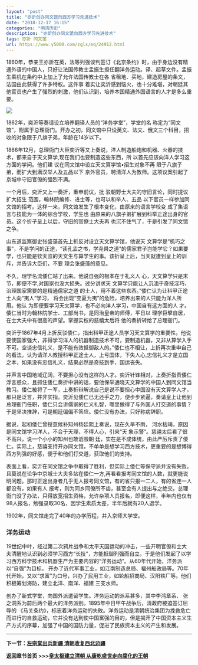 ```yaml
---
layout: "post"
title: "亦訢创办同文馆向西方学习先进技术"
date: "2018-12-17 16:15"
categories: "明清历史"
description: "亦訢创办同文馆向西方学习先进技术"
tags: 亦訢 同文馆
url: https://www.y5000.com/zgls/mq/24912.html
---
```






1860年，恭亲王亦訢在英，法等列强谈判签订《北京条约》时，由于身边没有精通外语的中国人，只好让法国传教士孟振生担任翻洋务运动。译、起草文件。孟振生乘机在条约中上加上了允许法国传教士在各
省租地、买地，建造房屋的条文，法国由此获得了许多特权。这件事
着实让奕沂感到恼火，也十分难堪，对朝廷其他官员也产生了强烈的刺激，他们认识到，培养本国精通外国语言的人才是多么重要。

![](https://img.y5000.com/uploads/allimg/170811/8-1FQ110250H05.jpg)

1862年，奕沂等奏请设立培养翻译人员的“洋务学堂”，学堂的名
称定为“同文馆”，附属于总理衙门。开办之初，同文馆中只设英文、法文、俄文三个科目，招收的对象限于八旗子弟，年龄在14岁以下。

1866年12月，总理衙门大臣奕沂等又上奏说，洋人制造船炮和机器、火器的技术，都来自于天文算学,现在我们也要制造这些东西，所
以首先应该向洋人学习这方面的学问。他们建 议在同文馆中设立天文算学馆•招生对象不再 限于八旗子弟，而扩大到满汉举人及五品以下
京外官员，聘淸洋人为教师。这项议案引起了 京城中守旧官僚的强烈不满。

一个月后，奕沂又上一奏折，重申前议，批 驳朝野士大夫的守旧言论，同时提议扩大招生 范围，翰林院编修、进士等，也可以和举人、五品
以下官员一样参加同文馆的招考。这样一来，同文馆发生了根本变化，由原来的语言学校变 成了集语言与技能为一体的综合学校，学生也
由原来的八旗子弟扩展到科举正途出身的官员。这个折子呈上以后，守旧的官僚士大夫再 也沉不住气了，于是引发了同文馆之争。

山东道监察御史张盛藻首先上折反对设立天文算学馆，他说天
文算学是“机巧之事”，不是学问的正途，“读孔孟之书，学尧舜之道”的儒家君子岂能学它？如果要学，也只能是钦天监的天文生与算学生的事。该折呈上后，当天就遭到皇上的训斥，并告诉大臣们，不要
理会张盛藻的意见。

不久，理学名流倭仁站了出来。他说自强的根本在于礼义人 心，天文算学只是末节，即便不学,对国家也没大损失。过分讲求天
文算学只能让人沉湎于奇技淫巧，治理国家需要的是精通儒家之道 的士人，用不着这些东西。”倭仁认为让科甲正途士人向“夷人”学习，
将会出现“变夏为夷”的危险，培养出来的人只能为洋人所用。他认 为即便要学习天文算学，也不必向洋人学习，中国自有这方面的人
才。倭仁当时为翰林院学士、工部尚书，是同治皇帝的师傅，平日以 理学巨擘自居，在士大夫中有很高的声望。掌握实权的慈禧太后将 他的奏折转给了总理衙门。

奕沂于1867年4月上折反驳倭仁，指出科甲正途人员学习天文算学的重要性。他说要使国家强大，非得学习洋人的机器制造技术不可，要制造机器，又非从算学入手不可。空谈忠信礼义，是不能有效抵御敌人的。”倭仁也不相让，上折再次重申自己的看法，认为请洋人教授科甲正途士人，上亏国体，下失人心,忠信礼义才是立国之本，如果没有忠信礼义，结果必然是奇技到手，国运丧失。

并声言中国地域辽阔，不要担心没有这样的人才。奕沂针锋相对，上奏折指责倭仁浮言惑众，且抓住倭仁奏折中讲的话，要他保举通晓天文算学的中国人到同文馆当教习。倭仁被将了一军，上奏折辩解说自己是说不要担心中国没有天文算学人才，那只是泛言，并非实指。奕沂见倭仁已无还手之力，便步步紧逼，奏请皇上让他到总理衙门任职，倭仁只会讲儒家的仁义礼智，哪里做得了与外国人打交道的事情？于是坚决推辞，可是朝廷偏偏不答应。倭仁没有办法，只好称病辞职。

据说，起初倭仁曾授意候补知州杨廷熙上奏说，现在久旱不雨， 河水枯竭，原因是同文馆学习洋人，不合于天理，不得人心，引来“天
象示警”。慈禧太后看了很不高兴，说一个小小的知州也敢诋毁朝
廷，实在是不成体统，由此严厉斥责了倭仁。实际上，慈禧支持开办同文馆，不单单是想学习西方技术，更重要的是想博得西方列强的好感，便于和他们打交道，获取他们的支持。

表面上看，奕沂在同文馆之争中取得了胜利，但实际上倭仁等保守派并没有失败。且莫说在论争中京城士大夫多站在倭仁一方,再看看报考同文馆的人数，就更能说明问题。那时正途出身者几乎无人报考同文馆，有的省只报一二人，有的省连一人都没有，如果有人
报考，则为同乡同僚所不齿，甚至会有人提出与之绝交。总理衙门没了办法，只得放宽招生资格，允许杂项人员报名，即便这样，半年内也仅有98人报名，勉强录取30名，因学生素质太差，半年后就有20人退学。

1902年，同文馆走完了40年的办学历程，并入京师大学堂。

###  洋务运动

19世纪中叶，经过第二次鸦片战争和太平天国运动的冲击，一些开明官僚和士大夫清醒地认识到必须学习西方“长技”，方能抵御列强而自立。于是他们发起了以学习西方科学技术和机器生产为主要内容的“洋务运动”。从60年代开始，洋务派以“自强”为目标，
开办了近代军事工业，如江南制造总局、福州船政局等。70年代开始，又以“求富”为口号，兴办了民用工业，如轮船招商局、汉阳铁厂等。他们积极筹划海防，建立北洋、南洋、福建
三支水师。

创办了新式学堂，向国外派遣留学生。洋务运动的派系甚多，其中李鸿章系、 张之洞系为前后两个最大的洋务派别。1895年中日甲午战争后，清政府被迫签订屈辱的
《马关条约》，标志着洋务运动的失敗。洋务运动是清朝统治集团为挽救危亡而进行的自救运动，它并没有达到使中国富强的目的，但是揭开了中国资本主义生产方式的序幕，加强了中国的国防力量，促进了民族资本主义的产生和发展。

* * *

**下一节：[左宗棠出兵新疆 清朝收复西北边疆](https://www.y5000.com/zgls/mq/24913.html)**

**返回章节首页 >>>[皇太极建立清朝 从康乾盛世走向腐化的王朝](https://www.y5000.com/zgls/mq/24931.html)**
